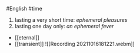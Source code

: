 #English  #time

1.  lasting a very short time: _ephemeral pleasures_
2. lasting one day only: _an ephemeral fever_

- [[eternal]]
- [[transient]]
![[Recording 20211016181221.webm]]
